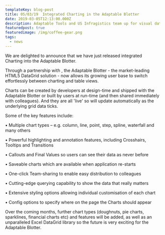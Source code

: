 ```yaml
---
templateKey: blog-post
title: 05/03/19  Integrated Charting in the Adaptable Blotter
date: 2019-03-05T12:13:00.000Z
description: Adaptable Tools and US Infragistics team up for visual data
featuredpost: true
featuredimage: /img/coffee-gear.png
tags:
  - news
---
```

We are delighted to announce that we have just released integrated Charting into the Adaptable Blotter.   Through a partnership with , the Adaptable Blotter - the market-leading HTML5 DataGrid solution - now allows its growing user base to switch effortlessly between charting and table views. Charts can be created by developers at design-time and shipped with the Adaptable Blotter or built by users at run-time (and then shared immediately with colleagues).  And they are all 'live' so will update automatically as the underlying grid data ticks.

Some of the key features include: 

•	Multiple chart types – e.g. column, line, point, step, spline, waterfall and many others

•	Powerful highlighting and annotation features, including Crosshairs, Tooltips and Transitions

•	Callouts and Final Values so users can see their data as never before

•	Saveable charts which are available when application re-starts

•	One-click Team-sharing to enable easy distribution to colleagues 

•	Cutting-edge querying capability to show the data that really matters

•	Extensive styling options allowing individual customisation of each chart

•	Config options to specify where on the page the Charts should appear	

Over the coming months, further chart types (doughnuts, pie charts, sparklines, financial charts etc) and features will be added, as well as an unparalleled Excel DataGrid library so the future is very exciting for the Adaptable Blotter.
